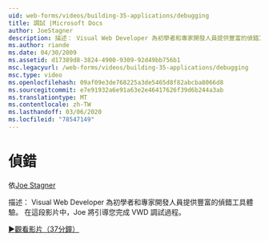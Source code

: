 ```yaml
---
uid: web-forms/videos/building-35-applications/debugging
title: 調試 |Microsoft Docs
author: JoeStagner
description: 描述： Visual Web Developer 為初學者和專家開發人員提供豐富的偵錯工具體驗。 在這段影片中，Joe 將逐步引導您完成 VW 。
ms.author: riande
ms.date: 04/30/2009
ms.assetid: d17389d8-3824-4900-9309-92d49bb756b1
msc.legacyurl: /web-forms/videos/building-35-applications/debugging
msc.type: video
ms.openlocfilehash: 09af09e3de768225a3de5465d8f82abcba8066d8
ms.sourcegitcommit: e7e91932a6e91a63e2e46417626f39d6b244a3ab
ms.translationtype: MT
ms.contentlocale: zh-TW
ms.lasthandoff: 03/06/2020
ms.locfileid: "78547149"
---
```

# <a name="debugging"></a>偵錯

依[Joe Stagner](https://github.com/JoeStagner)

描述： Visual Web Developer 為初學者和專家開發人員提供豐富的偵錯工具體驗。 在這段影片中，Joe 將引導您完成 VWD 調試過程。

[&#9654;觀看影片（37分鐘）](https://channel9.msdn.com/Blogs/ASP-NET-Site-Videos/debugging)
